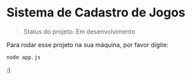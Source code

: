 <h1>Sistema de Cadastro de Jogos</h1>

> Status do projeto: Em desenvolvimento

Para rodar esse projeto na sua máquina, por favor digite:

```
node app.js
```

:) 
